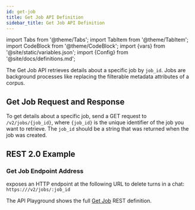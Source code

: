 ```yaml
---
id: get-job
title: Get Job API Definition
sidebar_title: Get Job API Definition
---
```


import Tabs from '@theme/Tabs';
import TabItem from '@theme/TabItem';
import CodeBlock from '@theme/CodeBlock';
import {vars} from '@site/static/variables.json';
import {Config} from '@site/docs/definitions.md';

The Get Job API retrieves details about a specific job by `job_id`. Jobs are 
background processes like replacing the filterable metadata attributes of a 
corpus.

## Get Job Request and Response

To get details about a specific job, send a GET request to `/v2/jobs/{job_id}`, 
where `{job_id}` is the unique identifier of the job you want to retrieve. 
The `job_id` should be a string that was returned when the job was created.

## REST 2.0 Example

### Get Job Endpoint Address

<Config v="names.product"/> exposes an HTTP endpoint at the following URL
to delete turns in a chat:
<code>https://<Config v="domains.rest.indexing"/>/v2/jobs/:job_id</code>

The API Playground shows the full [Get Job](/docs/rest-api/get-job) REST definition.



